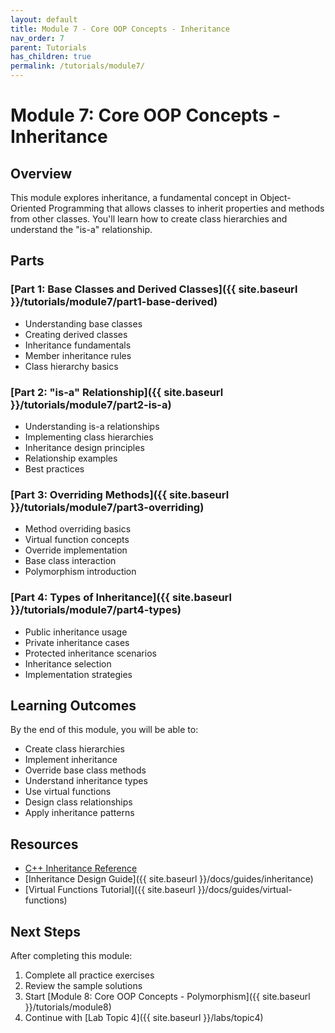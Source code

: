 ```yaml
---
layout: default
title: Module 7 - Core OOP Concepts - Inheritance
nav_order: 7
parent: Tutorials
has_children: true
permalink: /tutorials/module7/
---
```


# Module 7: Core OOP Concepts - Inheritance

## Overview
This module explores inheritance, a fundamental concept in Object-Oriented Programming that allows classes to inherit properties and methods from other classes. You'll learn how to create class hierarchies and understand the "is-a" relationship.

## Parts

### [Part 1: Base Classes and Derived Classes]({{ site.baseurl }}/tutorials/module7/part1-base-derived)
- Understanding base classes
- Creating derived classes
- Inheritance fundamentals
- Member inheritance rules
- Class hierarchy basics

### [Part 2: "is-a" Relationship]({{ site.baseurl }}/tutorials/module7/part2-is-a)
- Understanding is-a relationships
- Implementing class hierarchies
- Inheritance design principles
- Relationship examples
- Best practices

### [Part 3: Overriding Methods]({{ site.baseurl }}/tutorials/module7/part3-overriding)
- Method overriding basics
- Virtual function concepts
- Override implementation
- Base class interaction
- Polymorphism introduction

### [Part 4: Types of Inheritance]({{ site.baseurl }}/tutorials/module7/part4-types)
- Public inheritance usage
- Private inheritance cases
- Protected inheritance scenarios
- Inheritance selection
- Implementation strategies

## Learning Outcomes
By the end of this module, you will be able to:
- Create class hierarchies
- Implement inheritance
- Override base class methods
- Understand inheritance types
- Use virtual functions
- Design class relationships
- Apply inheritance patterns

## Resources
- [C++ Inheritance Reference](https://en.cppreference.com/w/cpp/language/derived_class)
- [Inheritance Design Guide]({{ site.baseurl }}/docs/guides/inheritance)
- [Virtual Functions Tutorial]({{ site.baseurl }}/docs/guides/virtual-functions)

## Next Steps
After completing this module:
1. Complete all practice exercises
2. Review the sample solutions
3. Start [Module 8: Core OOP Concepts - Polymorphism]({{ site.baseurl }}/tutorials/module8)
4. Continue with [Lab Topic 4]({{ site.baseurl }}/labs/topic4)
